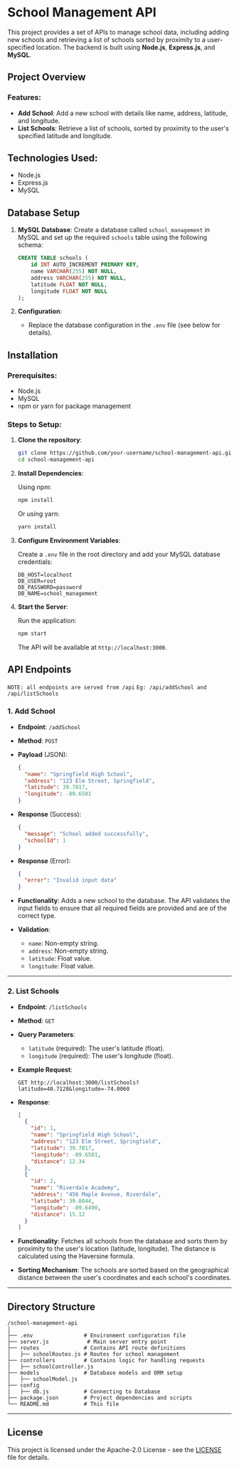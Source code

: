 # School Management API

This project provides a set of APIs to manage school data, including adding new schools and retrieving a list of schools sorted by proximity to a user-specified location. The backend is built using **Node.js**, **Express.js**, and **MySQL**.

## Project Overview

### Features:
- **Add School**: Add a new school with details like name, address, latitude, and longitude.
- **List Schools**: Retrieve a list of schools, sorted by proximity to the user's specified latitude and longitude.

## Technologies Used:
- Node.js
- Express.js
- MySQL

## Database Setup

1. **MySQL Database**:
   Create a database called `school_management` in MySQL and set up the required `schools` table using the following schema:

   ```sql
   CREATE TABLE schools (
       id INT AUTO_INCREMENT PRIMARY KEY,
       name VARCHAR(255) NOT NULL,
       address VARCHAR(255) NOT NULL,
       latitude FLOAT NOT NULL,
       longitude FLOAT NOT NULL
   );
   ```

2. **Configuration**:
   - Replace the database configuration in the `.env` file (see below for details).

## Installation

### Prerequisites:
- Node.js
- MySQL
- npm or yarn for package management

### Steps to Setup:

1. **Clone the repository**:

   ```bash
   git clone https://github.com/your-username/school-management-api.git
   cd school-management-api
   ```

2. **Install Dependencies**:

   Using npm:

   ```bash
   npm install
   ```

   Or using yarn:

   ```bash
   yarn install
   ```

3. **Configure Environment Variables**:

   Create a `.env` file in the root directory and add your MySQL database credentials:

   ```env
   DB_HOST=localhost
   DB_USER=root
   DB_PASSWORD=password
   DB_NAME=school_management
   ```

4. **Start the Server**:

   Run the application:

   ```bash
   npm start
   ```

   The API will be available at `http://localhost:3000`.

## API Endpoints
`NOTE: all endpoints are served from /api`
`Eg: /api/addSchool and /api/listSchools`

### 1. Add School

- **Endpoint**: `/addSchool`
- **Method**: `POST`
- **Payload** (JSON):
   ```json
   {
     "name": "Springfield High School",
     "address": "123 Elm Street, Springfield",
     "latitude": 39.7817,
     "longitude": -89.6501
   }
   ```
- **Response** (Success):
   ```json
   {
     "message": "School added successfully",
     "schoolId": 1
   }
   ```
- **Response** (Error):
   ```json
   {
     "error": "Invalid input data"
   }
   ```

- **Functionality**: Adds a new school to the database. The API validates the input fields to ensure that all required fields are provided and are of the correct type.

- **Validation**:
   - `name`: Non-empty string.
   - `address`: Non-empty string.
   - `latitude`: Float value.
   - `longitude`: Float value.

---

### 2. List Schools

- **Endpoint**: `/listSchools`
- **Method**: `GET`
- **Query Parameters**:
   - `latitude` (required): The user's latitude (float).
   - `longitude` (required): The user's longitude (float).

- **Example Request**:

   ```
   GET http://localhost:3000/listSchools?latitude=40.7128&longitude=-74.0060
   ```

- **Response**:
   ```json
   [
     {
       "id": 1,
       "name": "Springfield High School",
       "address": "123 Elm Street, Springfield",
       "latitude": 39.7817,
       "longitude": -89.6501,
       "distance": 12.34
     },
     {
       "id": 2,
       "name": "Riverdale Academy",
       "address": "456 Maple Avenue, Riverdale",
       "latitude": 39.8044,
       "longitude": -89.6490,
       "distance": 15.12
     }
   ]
   ```

- **Functionality**: Fetches all schools from the database and sorts them by proximity to the user's location (latitude, longitude). The distance is calculated using the Haversine formula.

- **Sorting Mechanism**: The schools are sorted based on the geographical distance between the user's coordinates and each school's coordinates.
---

## Directory Structure

```
/school-management-api
│
├── .env                # Environment configuration file
├── server.js            # Main server entry point
├── routes              # Contains API route definitions
│   ├── schoolRoutes.js # Routes for school management
├── controllers         # Contains logic for handling requests
│   ├── schoolController.js
├── models              # Database models and ORM setup
│   ├── schoolModel.js
├── config
|   ├── db.js           # Connecting to Database
├── package.json        # Project dependencies and scripts
└── README.md           # This file
```

---

## License

This project is licensed under the Apache-2.0 License - see the [LICENSE](LICENSE) file for details.